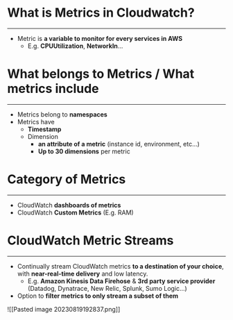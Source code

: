 # What is Metrics in Cloudwatch?
---

* Metric is **a variable to monitor for every services in AWS** 
	* E.g. **CPUUtilization**, **NetworkIn**…

# What belongs to Metrics / What metrics include
---

* Metrics belong to **namespaces**
* Metrics have
	* **Timestamp**
	* Dimension 
		* **an attribute of a metric** (instance id, environment, etc…)
		* **Up to 30 dimensions** per metric

# Category of Metrics
---

* CloudWatch **dashboards of metrics**
* CloudWatch **Custom Metrics** (E.g. RAM)

# CloudWatch Metric Streams
---

* Continually stream CloudWatch metrics **to a destination of your choice**, with **near-real-time delivery** and low latency.
	* E.g. **Amazon Kinesis Data Firehose** & **3rd party service provider** (Datadog, Dynatrace, New Relic, Splunk, Sumo Logic…)
* Option to **filter metrics to only stream a subset of them**

![[Pasted image 20230819192837.png]]
